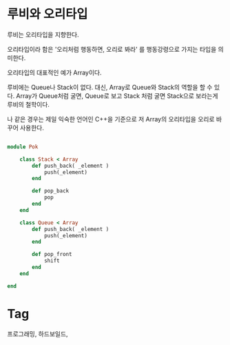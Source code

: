 루비와 오리타입
============

루비는 오리타입을 지향한다.

오리타입이라 함은 '오리처럼 행동하면, 오리로 봐라' 를 행동강령으로 가지는 타입을 의미한다.

오리타입의 대표적인 예가 Array이다.

루비에는 Queue나 Stack이 없다. 대신, Array로 Queue와 Stack의 역할을 할 수 있다. Array가 Queue처럼 굴면, Queue로 보고 Stack 처럼 굴면 Stack으로 보라는게 루비의 철학이다.

나 같은 경우는 제일 익숙한 언어인 C++을 기준으로 저 Array의 오리타입을 오리로 바꾸어 사용한다.

```ruby

module Pok

    class Stack < Array
        def push_back( _element )
            push(_element)
        end

        def pop_back
            pop
        end
    end

    class Queue < Array
        def push_back( _element )
            push(_element)
        end

        def pop_front
            shift
        end
    end

end

```

Tag
====
프로그래밍, 하드보일드,